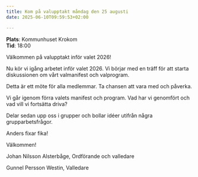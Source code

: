 ```yaml
---
title: Kom på valupptakt måndag den 25 augusti
date: 2025-06-10T09:59:53+02:00

---
```


**Plats**: Kommunhuset Krokom  
**Tid**: 18:00


Välkommen på valupptakt inför valet 2026!


Nu kör vi igång arbetet inför valet 2026. Vi börjar med en träff för att starta diskussionen om vårt valmanifest och valprogram.

Detta är ett möte för alla medlemmar. Ta chansen att vara med och påverka.

Vi går igenom förra valets manifest och program. Vad har vi genomfört och vad vill vi fortsätta driva?

Delar sedan upp oss i grupper och bollar idéer utifrån några grupparbetsfrågor.

Anders fixar fika!



Välkommen!

Johan Nilsson Alsterbåge, Ordförande och valledare

Gunnel Persson Westin, Valledare


